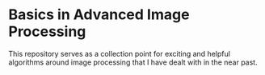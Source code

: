 # Basics in Advanced Image Processing

This repository serves as a collection point for exciting and helpful algorithms around image processing that I have dealt with in the near past.  
